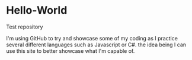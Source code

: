 # Hello-World
Test repository 

I'm using GitHub to try and showcase some of my coding as I practice several different languages such as Javascript or C#. the idea being I can use this site to better showcase what I'm capable of.
